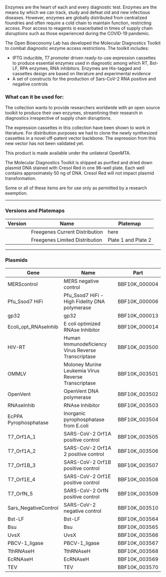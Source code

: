 Enzymes are the heart of each and every diagnostic test. Enzymes are the means by which we can track, study and defeat old and new infectious diseases.
However, enzymes are globally distributed from centralized foundries and often require a cold chain to maintain function, restricting access.
Poor access to reagents is exacerbated in times of supply chain disruptions such as those experienced during the COVID-19 pandemic.

The Open Bioeconomy Lab has developed the Molecular Diagnostics Toolkit to combat diagnostic enzyme access restrictions. The toolkit includes:

- IPTG inducible, T7 promoter driven ready-to-use expression cassettes to produce essential enzymes used in diagnostic among which RT, Bst-LF, RPA enzymes, RNA inhibitors.
Enzymes are His-tagged and cassettes design are based on literature and experimental evidence
- A set of constructs for the production of Sars-CoV-2 RNA positive and negative controls

### What can it be used for:

The collection wants to provide researchers worldwide with an open source toolkit to produce their own enzymes, streamlining their research in
diagnostics irrespective of supply chain disruptions.

The expression cassettes in this collection have been shown to work in literature. For distribution purposes we had to clone the newly synthesized
cassettes in a novel off-patent vector backbone. The expression from this new vector has not been validated yet.

This product is made available under the unilateral OpenMTA. 

The Molecular Diagnostics Toolkit is shipped as purified and dried down plasmid DNA stained with Cresol Red in one 96-well plate. Each well contains approximately 50 ng of DNA. Cresol Red will not impact plasmid transformation.

Some or all of these items are for use only as permitted by a research exemption.

---

### Versions and Platemaps

|Version|Name|Platemap|
|---|---|---|
||Freegenes Current Distribution|here|
||Freegenes Limited Distribution|Plate 1 and Plate 2|

---

### Plasmids

|Gene|Name|Part|
|---|---|---|
| MERScontrol | MERS negative control | BBF10K_000004 |
| Pfu_Ssod7 HiFi | Pfu_Ssod7 HiFi - High Fidelity DNA polymerase | BBF10K_000006 |
| gp32 | gp32 | BBF10K_000013 |
| Ecoli_opt_RNAseInhib | E coli optimized RNAse Inhibitor | BBF10K_000014 |
| HIV-RT | Human Immunodeficiency Virus Reverse Transcriptase | BBF10K_003500 |
| OMMLV | Moloney Murine Leukemia Virus Reverse Transcriptase | BBF10K_003501 |
| OpenVent | OpenVent DNA polymerase | BBF10K_003502 |
| RNAseInhib | RNAse Inhibitor | BBF10K_003503 |
| EcPPA Pyrophosphatase | Inorganic pyrophosphatase from E.coli | BBF10K_003504 |
| T7_Orf1A_1 | SARS-CoV-2 Orf1A positive control | BBF10K_003505 |
| T7_Orf1A_2 | SARS-CoV-2 Orf1A 2 positive control | BBF10K_003506 |
| T7_Orf1B_3 | SARS-CoV-2 Orf1B positive control | BBF10K_003507 |
| T7_Orf1E_4 | SARS-CoV-2 Orf1E positive control | BBF10K_003508 |
| T7_OrfN_5 | SARS-CoV-2 OrfN positive control | BBF10K_003509 |
| Sars_NegativeControl | SARS-CoV-2 negative control | BBF10K_003510 |
| Bst-LF | Bst-LF | BBF10K_003564 |
| Bsu | Bsu | BBF10K_003565 |
| UvsX | UvsX | BBF10K_003566 |
| PBCV-1_ligase | PBCV-1_ligase | BBF10K_003567 |
| TthRNAseH | TthRNAseH | BBF10K_003568 |
| EcRNAseH | EcRNAseH | BBF10K_003569 |
| TEV | TEV | BBF10K_003570 |
